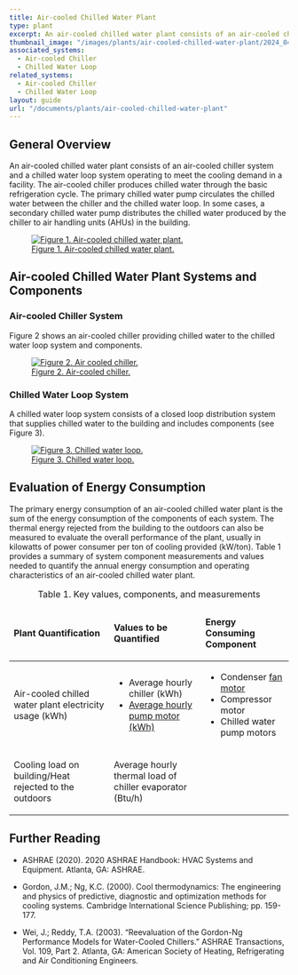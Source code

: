 ```yaml
---
title: Air-cooled Chilled Water Plant
type: plant
excerpt: An air-cooled chilled water plant consists of an air-cooled chiller system and a chilled water loop system operating to meet the cooling demand in a facility.
thumbnail_image: "/images/plants/air-cooled-chilled-water-plant/2024_0410_air cooled chiller plant_thumbnail.jpeg"
associated_systems:
  - Air-cooled Chiller
  - Chilled Water Loop
related_systems:
  - Air-cooled Chiller
  - Chilled Water Loop
layout: guide
url: "/documents/plants/air-cooled-chilled-water-plant"
---
```


## General Overview

An air-cooled chilled water plant consists of an air-cooled chiller system and a chilled water loop system operating to meet the cooling demand in a facility. The air-cooled chiller produces chilled water through the basic refrigeration cycle. The primary chilled water pump circulates the chilled water between the chiller and the chilled water loop. In some cases, a secondary chilled water pump distributes the chilled water produced by the chiller to air handling units (AHUs) in the building.

<a href="/images/plants/air-cooled-chilled-water-plant/2024_0425_ACCW plant_figure 1 updated.jpg">
    <figure class="figure mb-4 mt-3">
        <img src="/images/plants/air-cooled-chilled-water-plant/2024_0425_ACCW plant_figure 1 updated.jpg" class="figure-img img-fluid rounded" alt="Figure 1. Air-cooled chilled water plant.">
        <figcaption class="figure-caption text-left">Figure 1. Air-cooled chilled water plant.</figcaption>
    </figure>
</a>

## Air-cooled Chilled Water Plant Systems and Components

### Air-cooled Chiller System

Figure 2 shows an air-cooled chiller providing chilled water to the chilled water loop system and components. 

<a href="/images/plants/air-cooled-chilled-water-plant/2024_0423_ACCW plant_figure 2 updated.jpg">
    <figure class="figure mb-4 mt-3">
        <img src="/images/plants/air-cooled-chilled-water-plant/2024_0423_ACCW plant_figure 2 updated.jpg" class="figure-img img-fluid rounded" alt="Figure 2. Air cooled chiller.">
        <figcaption class="figure-caption text-left">Figure 2. Air-cooled chiller.</figcaption>
    </figure>
</a>

### Chilled Water Loop System

A chilled water loop system consists of a closed loop distribution system that supplies chilled water to the building and includes components (see Figure 3).

<a href="/images/plants/air-cooled-chilled-water-plant/2024_0425_ACCW plant_figure 3 updated.jpg">
    <figure class="figure mb-4 mt-3">
        <img src="/images/plants/air-cooled-chilled-water-plant/2024_0425_ACCW plant_figure 3 updated.jpg" class="figure-img img-fluid rounded" alt="Figure 3. Chilled water loop.">
        <figcaption class="figure-caption text-left">Figure 3. Chilled water loop.</figcaption>
    </figure>
</a>

## Evaluation of Energy Consumption

The primary energy consumption of an air-cooled chilled water plant is the sum of the energy consumption of the components of each system. The thermal energy rejected from the building to the outdoors can also be measured to evaluate the overall performance of the plant, usually in kilowatts of power consumer per ton of cooling provided (kW/ton). Table 1  provides a summary of system component measurements and values needed to quantify the annual energy consumption and operating characteristics of an air-cooled chilled water plant. 

<table>
    <caption>Table 1. Key values, components, and measurements</caption>
    <thead>
        <tr>
            <td>
                <p><strong>Plant Quantification</strong></p>
            </td>
            <td>
                <p><strong>Values to be Quantified</strong></p>
            </td>
            <td>
                <p><strong>Energy Consuming Component</strong></p>
            </td>
        </tr>
    <tbody>
        <tr>
            <td>
                <p>Air-cooled chilled water plant electricity usage (kWh)</p>
            </td>
            <td>
                <ul>
                    <li>Average hourly chiller (kWh)</li>
                    <li><a href="/documents/components/constant-speed-constant-volume-pump-motor">Average hourly pump motor (kWh)</a></li>
                </ul>
            </td>
            <td>
                <ul>
                    <li>Condenser <a href="/documents/components/constant-speed-constant-volume-fan-and-motor">fan motor</a></li>
                    <li>Compressor motor</li>
                    <li>Chilled water pump motors</li>
                </ul>
            </td>
        </tr>
        <tr>
            <td>
                <p>Cooling load on building/Heat rejected to the outdoors</p>
            </td>
            <td>
                <p>Average hourly thermal load of chiller evaporator (Btu/h)</p>
            </td>
            <td>
                <p></p>
            </td>
        </tr>
    </tbody>
</table>

## Further Reading

- ASHRAE (2020). 2020 ASHRAE Handbook: HVAC Systems and Equipment. Atlanta, GA: ASHRAE. 

- Gordon, J.M.; Ng, K.C. (2000). Cool thermodynamics: The engineering and physics of predictive, diagnostic and optimization methods for cooling systems. Cambridge International Science Publishing; pp. 159-177.

- Wei, J.; Reddy, T.A. (2003). “Reevaluation of the Gordon-Ng Performance Models for Water-Cooled Chillers.” ASHRAE Transactions, Vol. 109, Part 2. Atlanta, GA: American Society of Heating, Refrigerating and Air Conditioning Engineers.